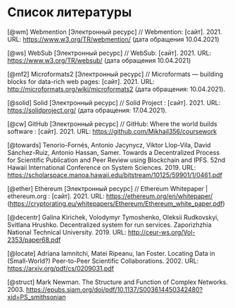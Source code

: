# Список литературы 

[@wm] Webmention [Электронный ресурс] // Webmention: [сайт]. 2021. URL: https://www.w3.org/TR/webmention/ (дата обращения 10.04.2021)

[@ws] WebSub [Электронный ресурс] // WebSub: [сайт]. 2021. URL: https://www.w3.org/TR/websub/ (дата обращения 10.04.2021)

[@mf2] Microformats2 [Электронный ресурс] // Microformats — building blocks for data-rich web pages: [сайт]. 2021. URL: http://microformats.org/wiki/microformats2 (дата обращения: 10.04.2021).

[@solid] Solid [Электронный ресурс] // Solid Project : [сайт]. 2021. URL: https://solidproject.org/ (дата обращения: 17.04.2021).

[@cw] GitHub [Электронный ресурс] // GitHub: Where the world builds software : [сайт]. 2021. URL: https://github.com/Mikhail356/coursework

[@towards] Tenorio-Fornés, Antonio Jacynycz, Viktor Llop-Vila, David Sánchez-Ruiz, Antonio Hassan, Samer. Towards a Decentralized Process for Scientific Publication and Peer Review using Blockchain and IPFS. 52nd Hawaii International Conference on System Sciences. 2019. URL: https://scholarspace.manoa.hawaii.edu/bitstream/10125/59901/1/0461.pdf

[@ether] Ethereum [Электронный ресурс] // Ethereum Whitepaper | ethereum.org : [сайт]. 2021. URL: https://ethereum.org/en/whitepaper/ (https://cryptorating.eu/whitepapers/Ethereum/Ethereum_white_paper.pdf)

[@decentr] Galina Kirichek, Volodymyr Tymoshenko, Oleksii Rudkovskyi, Svitlana Hrushko. Decentralized system for run services. Zaporizhzhia National Technical University. 2019. URL: http://ceur-ws.org/Vol-2353/paper68.pdf

[@locate] Adriana Iamnitchi, Matei Ripeanu, Ian Foster. Locating Data in (Small-World?) Peer-to-Peer Scientific Collaborations. 2002. URL: https://arxiv.org/pdf/cs/0209031.pdf

[@struct] Mark Newman. The Structure and Function of Complex Networks. 2003. https://epubs.siam.org/doi/pdf/10.1137/S003614450342480?xid=PS_smithsonian
